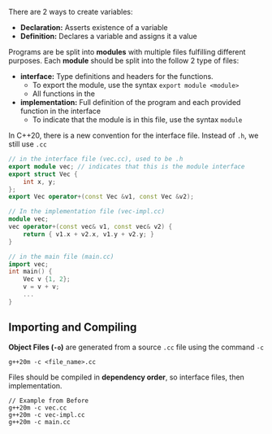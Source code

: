 There are 2 ways to create variables:

- **Declaration:** Asserts existence of a variable
- **Definition:** Declares a variable and assigns it a value

Programs are be split into **modules** with multiple files fulfilling different purposes. Each **module** should be split into the follow 2 type of files:

- **interface:** Type definitions and headers for the functions.
	- To export the module, use the syntax `export module <module>`
	- All functions in the 
- **implementation:** Full definition of the program and each provided function in the interface
	- To indicate that the module is in this file, use the syntax `module `

In C++20, there is a new convention for the interface file. Instead of `.h`, we still use `.cc`
```C++
// in the interface file (vec.cc), used to be .h
export module vec; // indicates that this is the module interface
export struct Vec {
	int x, y;
};
export Vec operator+(const Vec &v1, const Vec &v2);

// In the implementation file (vec-impl.cc)
module vec;
vec operator+(const vec& v1, const vec& v2) {
	return { v1.x + v2.x, v1.y + v2.y; }
}

// in the main file (main.cc)
import vec;
int main() {
	Vec v {1, 2};
	v = v + v;
	...
}
```

## Importing and Compiling

**Object Files (`-o`)** are generated from a source `.cc` file using the command `-c`
```
g++20m -c <file_name>.cc
```

Files should be compiled in **dependency order**, so interface files, then implementation.
```
// Example from Before
g++20m -c vec.cc
g++20m -c vec-impl.cc
g++20m -c main.cc
```

